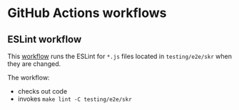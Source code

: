 # GitHub Actions workflows

## ESLint workflow

This [workflow](/.github/workflows/run-eslint.yaml) runs the ESLint for `*.js` files located in `testing/e2e/skr` when they are changed.

The workflow:
- checks out code 
- invokes `make lint -C testing/e2e/skr`
